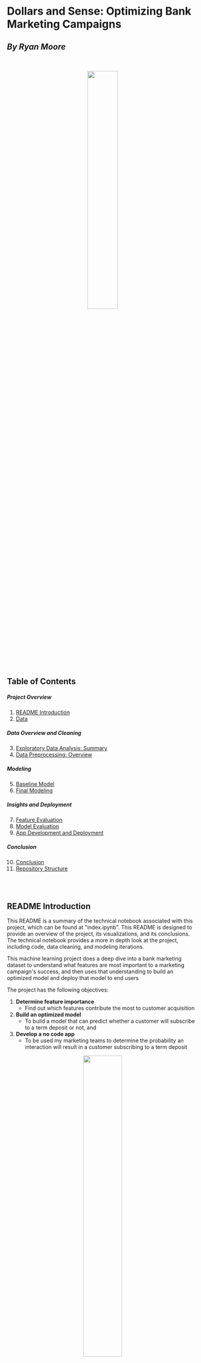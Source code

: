# **Dollars and Sense: Optimizing Bank Marketing Campaigns**

## *By Ryan Moore*
<br>
</br>

<div style="text-align:center">
    <img src="Images/call_center_banner.png" style="width: 40%; border-radius: 10px;"/>
</div>

## **Table of Contents**
##### *Project Overview*
1. [README Introduction](#readme-introduction)
2. [Data](#data)
##### *Data Overview and Cleaning*
3. [Exploratory Data Analysis: Summary](#exploratory-data-analysis-summary)
4. [Data Preprocessing: Overview](#data-preprocessing)
##### *Modeling*
5. [Baseline Model](#baseline-model)
6. [Final Modeling](#final-modeling)
##### *Insights and Deployment*
7. [Feature Evaluation](#feature-evaluation)
8. [Model Evaluation](#model-evaluation)
9. [App Development and Deployment](#app-development)
##### *Conclusion*
10. [Conclusion](#finale)
11. [Repository Structure](#structure)

<br>
</br>

<a id="readme-introduction"></a>

## **README Introduction**

This README is a summary of the technical notebook associated with this project, which can be found at "index.ipynb". This README is designed to provide an overview of the project, its visualizations, and its conclusions. The technical notebook provides a more in depth look at the project, including code, data cleaning, and modeling iterations.

This machine learning project does a deep dive into a bank marketing dataset to understand what features are most important to a marketing campaign's success, and then uses that understanding to build an optimized model and deploy that model to end users

The project has the following objectives:

1. **Determine feature importance**
    - Find out which features contribute the most to customer acquisition
2. **Build an optimized model**
    - To build a model that can predict whether a customer will subscribe to a term deposit or not, and
3. **Develop a no code app**
    - To be used my marketing teams to determine the probability an interaction will result in a customer subscribing to a term deposit

<a id='Data'></a>
<div style="text-align:center">
    <img src="Images/fin_datas.png" style="width: 45%; border-radius: 10px;"/>
</div>

## **Data**
<br>

##### <ins>*Overview*</ins>
<br>

This [dataset](https://archive.ics.uci.edu/ml/datasets/Bank+Marketing) is from the UCI Machine Learning Repository and contains data from a Portuguese bank's marketing campaign.

The data was collected from May 2008 to November 2010

High level, dataset includes:

- 45,307 rows, each representing a customer interaction, and
- 21 feature columns, of which:
    - 11 are categorical features (such as customer education), and
    - 10 are numerical features (such as customer age)

The target variable is the "y" column, which indicates whether a customer subscribed to a term deposit or not.

##### <ins>*Additional Considerations*</ins>
<br>

Note that missing data in this dataset is denoted in two ways per the dataset documentation:
- "unknown" for categorical features, and
- "999" for numerical features 



We will handle these missing values in the **Data Preprocessing** section but have some special considerations for visualizing them in the visualizations below. See the index.ipynb file for more details.

<br>
</br>

<div style="text-align:center">
    <img src="Images/results_analysis.jpg" style="width: 50%; border-radius: 10px;"/>
</div>

<a id='Exploratory Data Analysis: Summary'></a>
<br>
</br>

## **Exploratory Data Analysis: Illustrations and Summary**

The following are the EDA visualizations taken from the index.ipynb file. These were used to help us understand the data and its features and their distributions. We started with all the features and their distributions, and then focused on the features and distributions of the subset where the customer subscribed to a term deposit.

##### <ins>*Evaluating for missing values*</ins>
<br>
</br>
<div style="text-align:center">
    <img src="Charts/missing.png" style="width: 75%; border-radius: 10px;"/>
</div>
<br>
</br>

##### <ins>*Categorical Features: Distributions*</ins>
<br>
</br>
<div style="text-align:center">
    <img src="Charts/cat_all.png" style="width: 95%; border-radius: 10px;"/>
</div>
<br>
</br>

##### <ins>*Numerical Features: Distributions*</ins>
<br>
</br>
<div style="text-align:center">
    <img src="Charts/numerical_all.png" style="width: 95%; border-radius: 10px;"/>
</div>
<br>
</br>

##### <ins>*Target Variable: Distribution*</ins>
<br>
</br>
<div style="text-align:center">
    <img src="Charts/target_dist.png" style="width: 75%; border-radius: 10px;"/>
</div>
<br>
</br>

##### <ins>*Where Target = "yes": Categorical Variable Spread*</ins>
<br>
</br>
<div style="text-align:center">
    <img src="Charts/cat_yes.png" style="width: 95%; border-radius: 10px;"/>
</div>
<br>
</br>

##### <ins>*Where Target = "yes": Numerical Variable Spread*</ins>
<br>
</br>
<div style="text-align:center">
    <img src="Charts/cat_yes.png" style="width: 95%; border-radius: 10px;"/>
</div>
<br>
</br>

##### <ins>*Correlation to Target: Features*</ins>
<br>
</br>
<div style="text-align:center">
    <img src="Charts/target_corr.png" style="width: 60%; border-radius: 10px;"/>
</div>
<br>
</br>

##### <ins>*Investigating Collinearity Between Features*</ins>
<br>
</br>
<div style="text-align:center">
    <img src="Charts/feature_corr.png" style="width: 50%; border-radius: 10px;"/>
</div>
<br>
</br>

<a id='exploratory-data-analysis-summary'></a>

## **Exploratory Data Analysis: Summary**

In summary, we found the following insights as a result of our exploratory data analysis:

##### <ins>*High Level Data Findings*</ins>
<br>

- The dataset has features which can broadly be categorized as:

    - Client data *(such as age, job, marital status, etc.)*
    - Campaign data *(such as number of contacts, days since last contact, etc.)*, and
    - External data *(such as consumer price index, employment variation rate, etc.)*
<br>
</br>
- Most of the data is categorical, with only 10% of the columns being numerical

- The dataset is mostly complete, with only 1% of records having missing data excluding the default and pcontact category. Of that 1%, half have one missing field and most others have two. Records missing more than two fields are rare

    - Note: the 'default' feature is considered separate from the other features when evaluating missing data because this category likely extends to if the customer has defaulted credit **anywhere**, not just with the bank running the campaign. This is likely a very sensitive topic and the call center agents may not have been advised to ask about it. This is likely why the default category contains by far the most 'unknown' values
    <br>
    </br>
    -Note: the 'pcontact' feature is considered separate from the other features when evaluating missing data because most customers contacted have not been contacted before. This is likely why the pcontact category contains by far the most 'unknown' values

##### <ins>*Feature Findings*</ins>
<br>

- The average age is around 30, with the majority of customers being between 30 and 40 years old
<br>
</br>
- The majority of customers are highly educated and have families
<br>
</br>
- The job feature is very vague, with most customers having an 'admin' or 'blue collar' job
<br>
</br>
- The majority of customers have not been contacted before, and the majority of customers have been contacted less than 5 times
<br>
</br>
- The majority of customers have not been contacted in the last 3 months, and the majority of customers have been contacted less than 10 days ago

##### <ins>*Target Variable Findings*</ins>

- The target variable is imbalanced, with only 11% of customers subscribing to a term deposit
<br>
</br>
- Customers who subscribe to a term deposit are generally older, have higher education, and have higher incomes
<br>
</br>
- Customers who subscribe to a term deposit are generally contacted more frequently, and have been contacted more recently
<br>
</br>
- Customers who have subscribed to a term deposit in the past are more likely to subscribe again as indicated by the correlation between the 'poutcome' and 'y' features
<br>
</br>
- An interesting finding is that EURIBOR 3 month rate trends lower for customers who subscribe to a term deposit. We would expect the opposite, as a lower rate would mean a lower return on investment for the bank. This could be due to the fact that the bank is offering a higher rate to customers who subscribe to a term deposit, or it could be due to the fact that the bank is offering a lower rate to customers who do not subscribe to a term deposit. This is something to keep in mind when modeling

<a id='data-preprocessing'></a>

## **Data Preprocessing: Overview**

In order to prepare the data for modeling, we will perform the following steps:

##### <ins>*Before the train / test split*</ins>
<br>

1. *Cast object data types as the category data type and ordinate the categories where applicable*
    - We will cast the object data types as the category data type to save memory and improve performance
    - We will ordinate the categories where applicable
        - For example, we will ordinate the 'education' feature from least to most education
<br>
</br>

2. *Drop features*
    - We will drop the 'duration' feature because it is not known before a call is performed
    - We will drop the 'default' feature because it is contains many missing values and is not heavily correlated with the target variable

##### <ins>*Train / test split*</ins>
<br>

3. *Split data into train and test sets*
    - We will split the data into train and test sets using an 80/20 split

##### <ins>*After the train / test split*</ins>
<br>

4. *Perform SMOTE oversampling on the train set*
    - We will perform SMOTE oversampling on the train set to balance the target variable
<br>
</br>

5. *Encode categorical features*
    - We will encode the categorical features using a one-hot encoding function
<br>
</br>

6. *Scale numerical features*
    - We will scale the numerical features using the standard scaler

<br>

<div style="text-align:center">
    <img src="Images/modeling.png" style="width: 50%; border-radius: 10px;"/>
</div>

<a id='baseline-model'></a>

## **Modeling Considerations and Baseline Model**
<br>

##### <ins>*Modeling Considerations*</ins>
<br>

Our primary metric for evaluating our models will be **recall**, as we want to minimize the number of customers who would subscribe to a term deposit that we do not contact. 

From a marketing strategy perspective, we are not very sensitive to false positives, as we would rather contact a customer who would not subscribe to a term deposit than not contact a customer who would subscribe to a term deposit. A false positive is just a cold-call that does not result in any new business, which as we saw in our target variable EDA, tends to happen most of the time.

No call center is perfect but this machine learning method would at least point the call center in the right direction in terms of who to contact first so time is not wasted with low probability cold-calls. 

We will use accuracy, precision, f1 score, and AUC as secondary metrics to evaluate our models to make sure we are not overfitting to the recall metric causing the other metrics to fall to single digits / zero.

##### <ins>*Baseline Model (Dummy Classifier)*</ins>
<br>

------------TRAINING RESULTS--------------
<br>Train AUC: 0.5
<br>Train Accuracy: 0.5
<br>Train Precision: 0.0
<br>Train Recall: 0.0
<br>Train F1: 0.0

------------CROSS VALIDATION--------------
<br>Cross Validation AUC: 0.5
<br>Cross Validation Accuracy: 0.49
<br>Cross Validation Precision: 0.09
<br>Cross Validation Recall: 0.2
<br>Cross Validation F1: 0.13

------------TEST RESULTS------------------
<br>Test AUC: 0.5
<br>Test Accuracy: 0.88
<br>Test Precision: 0.0
<br>Test Recall: 0.0
<br>Test F1: 0.0
<br>
<br>
<div style="text-align:center">
    <img src="Charts/dummy_matrix.png" style="width: 95%; border-radius: 10px;"/>
</div>
<br>
The dummy classifier performance will be used as a baseline model to compare our other models to. 
<br>
</br>
In practice, the dummy classifier is a classifier that makes random predictions based on the class distribution of the training set. As you can see, it simply predicts all test set interactions as zero, which is technically pretty accurate based off of the test set composition, but since our key metric is recall this is not a well performing model. 

As far as starter models go though, this is a good baseline model because it is a good representation of a model that does not use any machine learning. This is important because we want to make sure that our machine learning models are actually improving upon the baseline model
<br>
<br>

------------TRAINING RESULTS--------------
<br>Train AUC: 0.71
<br>Train Accuracy: 0.71
<br>Train Precision: 0.71
<br>Train Recall: 0.70
<br>Train F1: 0.71

------------CROSS VALIDATION--------------
<br>Cross Validation AUC: 0.75
<br>Cross Validation Accuracy: 0.71
<br>Cross Validation Precision: 0.71
<br>Cross Validation Recall: 0.70
<br>Cross Validation F1: 0.71

------------TEST RESULTS------------------
<br>Test AUC: 0.72
<br>Test Accuracy: 0.72
<br>Test Precision: 0.25
<br>Test Recall: 0.73
<br>Test F1: 0.37
<br>
<br>
<div style="text-align:center">
    <img src="Charts/final_matrix.png" style="width: 95%; border-radius: 10px;"/>
</div>
<br>

##### <ins>*Top 5 Features*</ins>

<table style="font-size: 14px; padding: 5px; margin: 5px;">
<table>
  <tr>
    <th>Feature</th>
    <th>Absolute Importance</th>
  </tr>
  <tr>
    <td>euribor3m</td>
    <td>24 %</td>
  </tr>
  <tr>
    <td>poutcome_success</td>
    <td>10 %</td>
  </tr>
  <tr>
    <td>emp.var.rate</td>
    <td>2.6 %</td>
  </tr>
  <tr>
    <td>month_may</td>
    <td>0 %</td>
  </tr>
  <tr>
    <td>loan_unknown</td>
    <td>0 %</td>
  </tr>
</table>
<br>
<a id='feature-evaluation'></a>

## **Feature Evaluation and Analysis**

##### <ins>*Feature Importance*</ins>

As we can see, there are really only **three features** that the model is relying on to make predictions. These features are:

- The current EURIBOR 3 month rate (euribor3m, negative coefficient of -.237)
- The status of the customer's decision to take a term deposit in the past (poutcome, positive coefficient of .104), and
- The employment variation rate (emp.var.rate, negative coefficient of -.02)

Currently, the model is **not using any other features** as they do not appear to be significant in determining whether or not a customer will subscribe to a term deposit. This is not surprising, as we saw in our EDA that **only a few features** were correlated with the target variable, the highest being the if the customer previously subscribed to a term deposit (poutcome).

##### <ins>*Considering Missing Features*</ins>

There are a couple of reasons why the model may not be using the features in the dataset when this problem is thought about from a business perspective. There are a few key elements the data set is missing that would be very helpful in determining whether or not a customer will subscribe to a term deposit. To name just a few:

- *The term deposit rate offered to the customer*
    - The attractiveness of the interest rate offered to the customer is likely the most important factor in determining whether or not a customer will subscribe to a term deposit. 
    - If the rate is attractive and is higher than the current market rate, the customer is more likely to subscribe to a term deposit as an investor would get more on their return. 
    - EURIBOR and the employment variation rate are decent indicators of how the market is performing and how strong the economy is, but they are not the same as the actual rate offered to the customer which would be highly applicable to the customer's decision to subscribe to a term deposit
- *The customer's current financial situation*
    - The customer's current financial situation is another important missing factor. If the customer is in a good financial situation with a solid balance sheet, they are more likely to subscribe to a term deposit as they are more likely to have the liquid assets to invest. 
    - We could only loosely infer this based on the customer's education level and job. This is not a good way to determine the customer's current financial situation for two reasons: 
        - A customer with a high education level and a high paying job could still be in a bad financial situation if they have a lot of debt from student loans or a mortgage, and
        - As we saw in the EDA, the education level and job are categorical variables that within themselves could have a lot of variation not detailed in this dataset (i.e., many of the jobs were just labeled 'admin' or 'blue-collar' and not specific enough to determine the customer's financial situation)
- *The customer's current financial goals*
    - The customer's current financial goals are likely the third most important factor in determining whether or not a customer will subscribe to a term deposit and it is not included in the dataset. If the customer is looking to invest in a term deposit to save for retirement, they are more likely to subscribe to a term deposit. 
    - We could only loosely infer this based on the customer's age. This is not a good way to determine the customer's current financial goals for two reasons: 
        - A customer's age does not necessarily correlate with their financial goals, and
        - The customer's age is a continuous variable that within itself could have a lot of variation not detailed in this dataset (i.e., a customer could be 30 years old and be saving for retirement, or a customer could be 60 years old and be saving for a down payment on a new house)

<a id='model-evaluation'></a>

## **Model Evaluation Considerations**

Our baseline model was a dummy classifier that predicted all test set interactions as zero. This model was decently accurate, but not practical as it did not predict any of the customers who would subscribe to a term deposit.

Our final model had the following scores:

- Test AUC: 72%
- Test Accuracy: 73%
- Test Precision: 25%
- Test Recall: 73%
- Test F1: 39%

The final model is a significant improvement over the baseline model, as it can predict 73% of the customers who would subscribe to a term deposit. 

Since we optimized for recall and minimized false negatives (model predicts they won't, when in reality they will), the call center will cast a wider net over its customer base and contact more customers who may subscribe to a term deposit at the cost of some additional false positives (model predicts they will, when in reality they don't). 

After all, it is less costly to spend a few minutes trying to contact and sell a term deposit to a customer than it is to miss out on potential business.

<div style="text-align:center">
    <img src="Images/app.png" style="width: 30%; border-radius: 10px;"/>
</div>

<a id='app-development'></a>

## **App Development and Deployment**

In order to deploy the model to the marketing team, we will need to develop a no code app that can be used to determine the probability an interaction will result in a customer subscribing to a term deposit.

We will use Streamlit to develop the app to be deployed on local machines.

Our high level workflow will be as follows:

1. Marketing employee inputs a list of customer leads into the app
2. The app will perform the following steps:
    - Clean the data
    - Perform the same preprocessing steps as the model
    - Make predictions using the model
    - Return the predictions to the marketing employee
3. The marketing employee will use the predictions to prioritize which customers to contact first

**Please see the App folder for the code used to develop the app**

<div style="text-align:center">
    <img src="Images/summary.png" style="width: 35%; border-radius: 10px;"/>
</div>

<a id='finale'></a>

## **Conclusion and Next Steps**

##### <ins>*High-Level Summary*</ins>
<br>

In this project, we were able to utilize the dataset from a Portuguese bank to develop a model that can predict whether or not a customer will subscribe to a term deposit.
<br>
</br>
Recall was our primary metric of interest, as we wanted to minimize the number of customers who would subscribe to a term deposit and not be contacted by the call center.
<br>
</br>
While there were not many existing features that were relevant in determining if a customer would subscribe, there were enough to develop a model that can predict 73% of the customers who would subscribe to a term deposit. This model is a significant improvement over the baseline model, which had a recall of 0.0 and an accuracy of 50%. The limitations of the data and features that would be highly relevant in determining if a customer would subscribe (product on offer, customer financial situation and needs, etc) to a term deposit were also discussed.
<br>
</br>
We were also able to develop a no code app that can be used by the marketing team to determine the probability an interaction will result in a customer subscribing to a term deposit. The app can be deployed locally on machines, however there are some limitations to the app that would need to be addressed if it were to be deployed in a real-life scenario.

##### <ins>*Next Steps*</ins>
<br>

If this were a real-life project and were to be deployed to the marketing team, there are a few next steps that would need to be taken to ensure the model is being used effectively and is helping the marketing team achieve its goals:

- **Collect more data points and data features** - The dataset is useful for a baseline model, but there are certain data features that would be highly relevant in determining if a customer would subscribe to a term deposit (product on offer, customer financial situation and needs, etc) that are not included in the dataset. If the marketing team were to collect more data points and data features, they would be able to develop a more accurate model that can predict more customers who would subscribe to a term deposit.

- **Develop a more robust app** - The app that was developed for this project is a no code app that can be used to determine the probability an interaction will result in a customer subscribing to a term deposit. However, there are some limitations to the app that would need to be addressed if it were to be deployed in a real-life scenario. For example, the app can only be deployed locally on machines and cannot yet be deployed on the cloud.

- **Have the model automatically retrain itself** - If the app is deployed, the model will need to be retrained on a regular basis to ensure it is up to date with the latest data. If there was an established workflow around using the app and the necessary code is written, the model could be retrained automatically on a regular basis.

<a id='structure'></a>

## **Structure of this Repo**

This is the README file. The repo is structured as follows:


- **App** - Contains the code used to develop the app
- **Data** - Contains the data used for this project
- **Images** - Contains the images used in the README and index file
- **index.ipynb** - Contains the analysis seen in this readme as well as the code used to develop everything mentioned in this readme
- **presentation.pdf** - Contains the non-technical slides used to present this project

